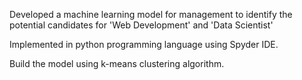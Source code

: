 Developed a machine learning model for management to identify the potential candidates for 'Web Development' and 'Data Scientist'

Implemented in python programming language using Spyder IDE.

Build the model using k-means clustering algorithm.
